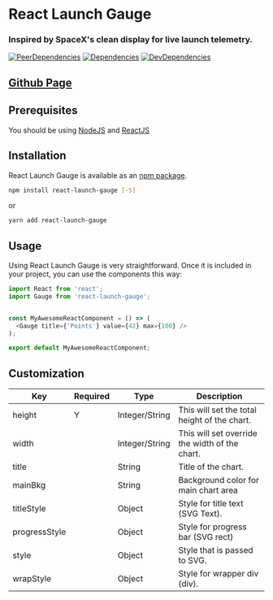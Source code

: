 # React Launch Gauge

### Inspired by SpaceX's clean display for live launch telemetry.

[![PeerDependencies](https://img.shields.io/david/peer/michaellyons/react-launch-gauge.svg?style=flat-square)](https://david-dm.org/michaellyons/react-launch-gauge#info=peerDependencies&view=list)
[![Dependencies](https://img.shields.io/david/michaellyons/react-launch-gauge.svg?style=flat-square)](https://david-dm.org/michaellyons/react-launch-gauge)
[![DevDependencies](https://img.shields.io/david/dev/michaellyons/react-launch-gauge.svg?style=flat-square)](https://david-dm.org/michaellyons/react-launch-gauge#info=devDependencies&view=list)

## [Github Page](https://michaellyons.github.io/react-launch-gauge)

## Prerequisites

You should be using [NodeJS](https://www.nodejs.org) and [ReactJS](https://facebook.github.io/react/)

## Installation

React Launch Gauge is available as an [npm package](https://www.npmjs.org/package/react-launch-gauge).
```sh
npm install react-launch-gauge [-S]
```
or

```sh
yarn add react-launch-gauge
```

## Usage

Using React Launch Gauge is very straightforward. Once it is included in your project, you can use the components this way:

```js
import React from 'react';
import Gauge from 'react-launch-gauge';


const MyAwesomeReactComponent = () => (
  <Gauge title={'Points'} value={42} max={100} />
);

export default MyAwesomeReactComponent;
```

## Customization

Key | Required |  Type | Description
----- | ----- |  ----- | -----
height | Y | Integer/String | This will set the total height of the chart.
width | | Integer/String | This will set override the width of the chart.
title |  | String | Title of the chart.
mainBkg | | String | Background color for main chart area
titleStyle |  | Object | Style for title text (SVG Text).
progressStyle |  | Object | Style for progress bar (SVG rect)
style |  | Object | Style that is passed to SVG.
wrapStyle |  | Object | Style for wrapper div (div).
